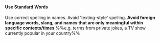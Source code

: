 <div id="title">

#### Use Standard Words

</div>

<div id="body">

Use correct spelling in names. Avoid 'texting-style' spelling. **Avoid foreign language words, slang, and names that are only meaningful within specific contexts/times** %%e.g. terms from private jokes, a TV show currently popular in your country%%

</div>